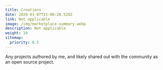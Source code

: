 ```yaml
---
title: Creations
date: 2020-01-07T15:00:28.528Z
link: Not applicable
image: /img/marketplace-summary.webp
description: Not applicable
weight: 10
sitemap:
  priority: 0.5
---
```

<!--

This page represents the landing page for "creations" section. It is also shown under the homepage header for "creations". It should be therefore relatively short and sweet.

\-->

Any projects authored by me, and likely shared out with the community as an open source project.
